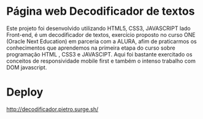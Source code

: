 # Página web Decodificador de textos

Este projeto foi desenvolvido utilizando HTML5, CSS3, JAVASCRIPT lado Front-end, é um decodificador de textos, exercício proposto no curso ONE (Oracle Next Education) em parceria com a ALURA, afim de praticarmos os conhecimentos que aprendemos na primeira etapa do curso sobre programação HTML , CSS3 e JAVASCIPT. Aqui foi bastante exercitado os conceitos de responsividade mobile first e também o intenso trabalho com DOM javascript.

# Deploy
http://decodificador.pietro.surge.sh/

